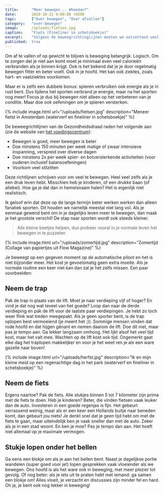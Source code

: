 ```yaml
---
title:      "Meer bewegen... #hoedan?"
date:       2020-10-21 9:00:00 +0200
tags:       ["Over bewegen", "Over afvallen"]
category:   "over-bewegen"
image:      /uploads/fietsen.jpg
caption:    "Fiets (Fineliner in schetsboekje)"
excerpt:    "Volgens de beweegrichtinglijnen moeten we ontzettend veel te bewegen. Met alleen sporten kom je er niet en vind ik ook moeilijk vol te houden. Probeer zoveel mogelijk beweging in je dagelijks leven in te passen. Eenmaal in de routine ingebakken kost het veel minder moeite!"
published:  true
---
```


Om af te vallen of op gewicht te blijven is beweging belangrijk. Logisch. Om te zorgen dat je niet aan komt moet je minimaal even veel calorieën verbranden als je binnen krijgt. Ook is het bekend dat je je door regelmatig bewegen fitter en beter voelt. Ook in je hoofd. Het kan ook ziektes, zoals hart- en vaatziektes voorkomen.

Maar er is zelfs een dubbele bonus: spieren verbruiken ook energie als je in rust bent. Dus tijdens het sporten verbrand je energie, maar na het sporten nog meer! Focus je dus bij bewegen niet alleen op het verbeteren van je conditie. Maar doe ook oefeningen om je spieren versterken.

{% include image.html url="/uploads/fietsen.jpg" description="Meneer fietst in Amsterdam (waterverf en fineliner in schetsboekje)" %}

De beweegrichtlijnen van de Gezondheidsdraad raden het volgende aan (zie de website van [het voedingscentrum](https://www.voedingscentrum.nl/encyclopedie/bewegen.aspx)):

- Bewegen is goed, meer bewegen is beter
- Doe minstens 150 minuten per week matige of zwaar intensieve inspanning, verspreid over diverse dagen
- Doe minstens 2x per week spier- en botversterkende activiteiten (voor ouderen inclusief balansoefeningen)
- Voorkom veel stilzitten

Deze richtlijnen schrijven voor om veel te bewegen. Heel veel zelfs als je een druk leven hebt. Misschien heb je kinderen, of een drukke baan (of allebei). Hoe ga je dat dan in hemelsnaam halen? Het is eigenlijk niet realistisch.

Ik geloof erin dat deze op de lange termijn beter werken werken dan alleen fanatiek sporten. Dit houden we namelijk meestal niet lang vol. Als je eenmaal gewend bent om in je dagelijks leven meer te bewegen, dan maak je het grootste verschil! De stap naar sporten wordt ook steeds kleiner.

> Alle kleine beetjes helpen, dus probeer vooral in je normale leven het bewegen in te puzzelen

{% include image.html url="/uploads/zomertijd.jpg" description="Zomertijd (Collage van papiertjes uit Flow Magazine)" %}

Je beweegt op een gegeven moment op de automatische piloot en het is niet bijzonder meer. Het kost je gevoelsmatig geen extra moeite. Als je normale routine een keer niet kan dan zal je het zelfs missen. Een paar voorbeelden:

## Neem de trap

Pak de trap in plaats van de lift. Moet je naar verdieping vijf of hoger? En vind je dat nog wat teveel van het goede? Loop dan naar de derde verdieping en pak de lift voor de laatste paar verdiepingen. Je hebt zo toch weer flink wat treden meegepakt. Als je geen sporter bent, is de trap oplopen best vermoeiend (je meent het ;)). Sommige mensen vinden dat rode hoofd en dat hijgen gênant en nemen daarom de lift. Doe dit niet, maar pas je tempo aan. Ga lekker langzaam omhoog. Het lijkt alsof het veel tijd kost, maar het valt mee. Wachten op de lift kost ook tijd. Ongemerkt gaat elke dag het traplopen makkelijker en voor je het weet ren je als een ware gazelle naar boven!

{% include image.html url="/uploads/herfst.jpg" description="Ik en mijn kleine meid op een regenachtige dag in het park (waterverf en fineliner in schetsboekje)" %}

## Neem de fiets

Ergens naartoe? Pak de fiets. Alle stukjes binnen 5 tot 7 kilometer zijn prima met de fiets te doen. Heb je kinderen? Beter, die vinden fietsen vaak leuker dan de auto. Investeren in een goede regenjas is fijn. Het gebeurt verrassend weinig, maar als er een keer een Hollands buitje naar beneden komt, dan gebeurt jou niets! Je denkt snel dat je geen tijd hebt om met de fiets te gaan, maar uiteindelijk ben je vaak sneller dan met de auto. Zeker als je in een stad woont. En ben je moe? Pas je tempo dan aan. Het hoeft niet allemaal op je maximale vermogen.

## Stukje lopen onder het bellen

Ga eens een blokje om als je aan het bellen bent. Naast je dagelijkse portie wandelen (super goed voor je!) lopen gesprekken vaak vloeiender als we bewegen. Ons hoofd is als het ware ook in beweging, met meer plezier tot gevolg. Of nog beter: als je iets uit te praten hebt met iemand: ga samen een blokje om! Alles vloeit, je verzacht en discussies zijn minder fel en hard. Oh ja, je bent ook nog lekker in beweging!
